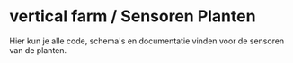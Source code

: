 # vertical farm / Sensoren Planten 
Hier kun je alle code, schema's en documentatie vinden voor de sensoren van de planten. 

